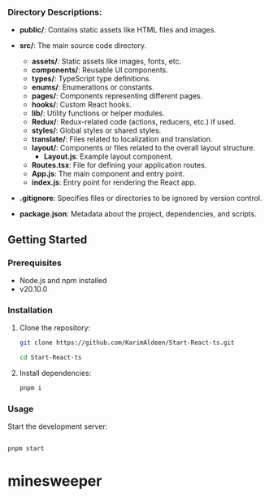 
### Directory Descriptions:

- **public/**: Contains static assets like HTML files and images.
- **src/**: The main source code directory.
   - **assets/**: Static assets like images, fonts, etc.
   - **components/**: Reusable UI components.
   - **types/**: TypeScript type definitions.
   - **enums/**: Enumerations or constants.
   - **pages/**: Components representing different pages.
   - **hooks/**: Custom React hooks.
   - **lib/**: Utility functions or helper modules.
   - **Redux/**: Redux-related code (actions, reducers, etc.) if used.
   - **styles/**: Global styles or shared styles.
   - **translate/**: Files related to localization and translation.
   - **layout/**: Components or files related to the overall layout structure.
      - **Layout.js**: Example layout component.
   - **Routes.tsx**: File for defining your application routes.
   - **App.js**: The main component and entry point.
   - **index.js**: Entry point for rendering the React app.

- **.gitignore**: Specifies files or directories to be ignored by version control.
- **package.json**: Metadata about the project, dependencies, and scripts.

## Getting Started

### Prerequisites

- Node.js and npm installed
- v20.10.0

### Installation

1. Clone the repository:

    ```bash
    git clone https://github.com/KarimAldeen/Start-React-ts.git
    ```
    
    ```bash
    cd Start-React-ts
    ```

2. Install dependencies:

    ```bash
    pnpm i
    ```

### Usage

Start the development server:


```bash

pnpm start

```
# minesweeper

